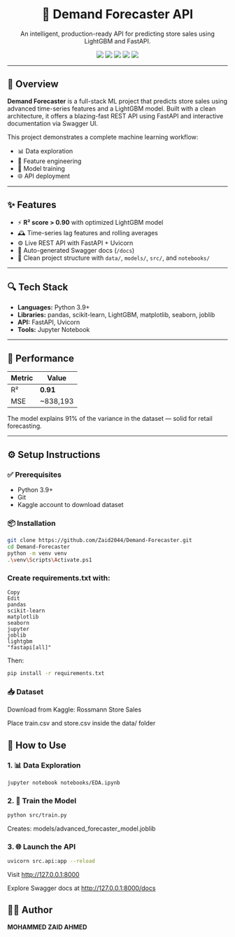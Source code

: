 <h1 align="center">🚀 Demand Forecaster API</h1>
<p align="center">
  An intelligent, production-ready API for predicting store sales using LightGBM and FastAPI.
</p>

<p align="center">
  <img src="https://img.shields.io/badge/Python-3776AB?style=flat&logo=python&logoColor=white"/>
  <img src="https://img.shields.io/badge/LightGBM-8BC34A?style=flat&logo=lightgbm&logoColor=white"/>
  <img src="https://img.shields.io/badge/FastAPI-009688?style=flat&logo=fastapi&logoColor=white"/>
  <img src="https://img.shields.io/badge/Scikit--Learn-F7931E?style=flat&logo=scikit-learn&logoColor=white"/>
  <img src="https://img.shields.io/badge/Uvicorn-333333?style=flat"/>
</p>

---

## 🧠 Overview

**Demand Forecaster** is a full-stack ML project that predicts store sales using advanced time-series features and a LightGBM model. Built with a clean architecture, it offers a blazing-fast REST API using FastAPI and interactive documentation via Swagger UI.

This project demonstrates a complete machine learning workflow:
- 📊 Data exploration
- 🔧 Feature engineering
- 🧠 Model training
- 🌐 API deployment

---

## ✨ Features

- ⚡ **R² score > 0.90** with optimized LightGBM model
- 🕰️ Time-series lag features and rolling averages
- ⚙️ Live REST API with FastAPI + Uvicorn
- 📄 Auto-generated Swagger docs (`/docs`)
- 📂 Clean project structure with `data/`, `models/`, `src/`, and `notebooks/`

---

## 🔍 Tech Stack

- **Languages:** Python 3.9+
- **Libraries:** pandas, scikit-learn, LightGBM, matplotlib, seaborn, joblib
- **API:** FastAPI, Uvicorn
- **Tools:** Jupyter Notebook

---

## 🚀 Performance

| Metric | Value |
|--------|-------|
| R²     | **0.91** |
| MSE    | ~838,193 |

The model explains 91% of the variance in the dataset — solid for retail forecasting.

---

## ⚙️ Setup Instructions

### ✅ Prerequisites
- Python 3.9+
- Git
- Kaggle account to download dataset

### 📦 Installation

```bash
git clone https://github.com/Zaid2044/Demand-Forecaster.git
cd Demand-Forecaster
python -m venv venv
.\venv\Scripts\Activate.ps1
```

### Create requirements.txt with:

```nginx
Copy
Edit
pandas
scikit-learn
matplotlib
seaborn
jupyter
joblib
lightgbm
"fastapi[all]"
```

Then:

```bash
pip install -r requirements.txt
```

### 📥 Dataset
Download from Kaggle: Rossmann Store Sales

Place train.csv and store.csv inside the data/ folder

## 🔧 How to Use
### 1. 📊 Data Exploration
```bash
jupyter notebook notebooks/EDA.ipynb
```

### 2. 🧠 Train the Model
```bash
python src/train.py
```
Creates: models/advanced_forecaster_model.joblib

### 3. 🌐 Launch the API
```bash
uvicorn src.api:app --reload
```

Visit http://127.0.0.1:8000

Explore Swagger docs at http://127.0.0.1:8000/docs

## 🧑‍💻 Author
**MOHAMMED ZAID AHMED**
